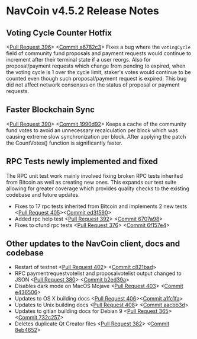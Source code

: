# NavCoin v4.5.2 Release Notes

## Voting Cycle Counter Hotfix
<[Pull Request 396](https://github.com/NAVCoin/navcoin-core/pull/396)> 
<[Commit a6782c3](https://github.com/NAVCoin/navcoin-core/commit/a6782c3be14444433b8a2b9abeac9aef7151331d)>
Fixes a bug where the `votingCycle` field of community fund proposals and payment requests would continue to increment after their terminal state if a user reorgs. Also for proposal/payment requests which change from pending to expired, when the voting cycle is 1 over the cycle limit, staker's votes would continue to be counted even though such proposal/payment request is expired. This bug did not affect network consensus on the status of proposal or payment requests.

## Faster Blockchain Sync
<[Pull Request 390](https://github.com/NAVCoin/navcoin-core/pull/390)> 
<[Commit 1990d92](https://github.com/NAVCoin/navcoin-core/commit/1990d929f216e69efa96484b31d3e65ff4196aee)>
Keeps a cache of the community fund votes to avoid an unnecessary recalculation per block which was causing extreme slow synchronization per block. After applying the patch the CountVotes() function is significantly faster.

## RPC Tests newly implemented and fixed
The RPC unit test work mainly involved fixing broken RPC tests inherited from Bitcoin as well as creating new ones. This expands our test suite allowing for greater coverage which provides quality checks to the existing codebase and future updates.

- Fixes to 17 rpc tests inherited from Bitcoin and implements 2 new tests <[Pull Request 405](https://github.com/NAVCoin/navcoin-core/pull/405)><[Commit ed3f590](https://github.com/NAVCoin/navcoin-core/commit/ed3f590ad8d1b25bfdc6caee153a9372c8180cb6)>
- Added rpc help test <[Pull Request 392](https://github.com/NAVCoin/navcoin-core/pull/392)> <[Commit 6707a98](https://github.com/NAVCoin/navcoin-core/commit/6707a98f4788251fdc5afcea914a456f38926349)>
- Fixes to cfund rpc tests <[Pull Request 376](https://github.com/NAVCoin/navcoin-core/pull/376)> <[Commit 6f157e4](https://github.com/NAVCoin/navcoin-core/commit/6f157e4ba2c92f3f038798baa30eb0aaa563b43d)>

## Other updates to the NavCoin client, docs and codebase
- Restart of testnet <[Pull Request 402](https://github.com/NAVCoin/navcoin-core/pull/402)> <[Commit c821bad](https://github.com/NAVCoin/navcoin-core/commit/c821badee5bfc4910671e37680b731ce52aadd6e)>
- RPC paymentrequestvotelist and proposalvotelist output changed to JSON <[Pull Request 380](https://github.com/NAVCoin/navcoin-core/pull/380)> <[Commit b2ed39a](https://github.com/NAVCoin/navcoin-core/commit/b2ed39a45d190b06b25eb404c02b4c8a3c90f5a7)>
- Disables dark mode on MacOS Mojave <[Pull Request 403](https://github.com/NAVCoin/navcoin-core/pull/403)> <[Commit e436506](https://github.com/NAVCoin/navcoin-core/commit/e4365060007ae08b17fe2de99971677c7d32ce11)>
- Updates to OS X building docs <[Pull Request 406](https://github.com/NAVCoin/navcoin-core/pull/406)><[Commit a1fc1fa](https://github.com/NAVCoin/navcoin-core/commit/a1fc1fa19fcb07194b5955a3a18e6fd5d4f81170)>
- Updates to Unix building docs <[Pull Request 408](https://github.com/NAVCoin/navcoin-core/pull/408)> <[Commit aacbb3d](https://github.com/NAVCoin/navcoin-core/commit/aacbb3dfc51374da649274754d2fec44dc27b342)>
- Updates to gitian building docs for Debian 9 <[Pull Request 365](https://github.com/NAVCoin/navcoin-core/pull/365)> <[Commit 732c257](https://github.com/NAVCoin/navcoin-core/commit/732c257b8a3c9c439c9fef9be7cbb726db118018)>
- Deletes duplicate Qt Creator files <[Pull Request 382](https://github.com/NAVCoin/navcoin-core/pull/382)> <[Commit 8eb4652](https://github.com/NAVCoin/navcoin-core/commit/8eb4652cb9e35524a8449cf4ef1645af47e435ba)>
